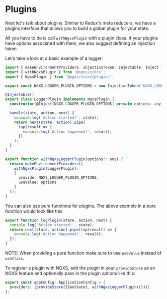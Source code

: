 # Plugins

Next let's talk about plugins. Similar to Redux's meta reducers, we have
a plugins interface that allows you to build a global plugin for your state.

All you have to do is call `withNgxsPlugin` with a plugin class. If your plugins have options associated with them, we also suggest defining an injection token.

Let's take a look at a basic example of a logger:

```ts
import { makeEnvironmentProviders, InjectionToken, Injectable, Inject } from '@angular/core';
import { withNgxsPlugin } from '@ngxs/store';
import { NgxsPlugin } from '@ngxs/store/plugins';

export const NGXS_LOGGER_PLUGIN_OPTIONS = new InjectionToken('NGXS_LOGGER_PLUGIN_OPTIONS');

@Injectable()
export class LoggerPlugin implements NgxsPlugin {
  constructor(@Inject(NGXS_LOGGER_PLUGIN_OPTIONS) private options: any) {}

  handle(state, action, next) {
    console.log('Action started!', state);
    return next(state, action).pipe(
      tap(result => {
        console.log('Action happened!', result);
      })
    );
  }
}

export function withNgxsLoggerPlugin(options?: any) {
  return makeEnvironmentProviders([
    withNgxsPlugin(LoggerPlugin),
    {
      provide: NGXS_LOGGER_PLUGIN_OPTIONS,
      useValue: options
    }
  ]);
}
```

You can also use pure functions for plugins. The above example in a pure function
would look like this:

```ts
export function logPlugin(state, action, next) {
  console.log('Action started!', state);
  return next(state, action).pipe(tap(result) => {
    console.log('Action happened!', result);
  });
}
```

NOTE: When providing a pure function make sure to use `useValue` instead of `useClass`.

To register a plugin with NGXS, add the plugin in your `provideStore` as an NGXS feature and optionally pass in the plugin options like this:

```ts
export const appConfig: ApplicationConfig = {
  providers: [provideStore([ZooState], withNgxsLoggerPlugin({}))]
};
```
